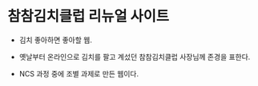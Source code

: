 # 참참김치클럽 리뉴얼 사이트

* 김치 좋아하면 좋아할 웹.

* 옛날부터 온라인으로 김치를 팔고 계섰던 참참김치클럽 사장님께 존경을 표한다.

* NCS 과정 중에 조별 과제로 만든 웹이다.